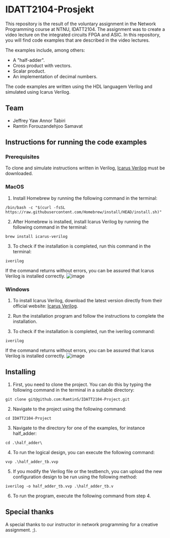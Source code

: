 # IDATT2104-Prosjekt
This repository is the result of the voluntary assignment in the Network Programming course at NTNU, IDATT2104. The assignment was to create a video lecture on the integrated circuits FPGA and ASIC. In this repository, you will find code examples that are described in the video lectures.

The examples include, among others:
* A "half-adder".
* Cross product with vectors.
* Scalar product.
* An implementation of decimal numbers.

The code examples are written using the HDL languagem Verilog and simulated using Icarus Verilog.

## Team
* Jeffrey Yaw Annor Tabiri
* Ramtin Forouzandehjoo Samavat

## Instructions for running the code examples

### Prerequisites
To clone and simulate instructions written in Verilog, [Icarus Verilog](https://bleyer.org/icarus/) must be downloaded.

### MacOS
1. Install Homebrew by running the following command in the terminal:
```
/bin/bash -c "$(curl -fsSL https://raw.githubusercontent.com/Homebrew/install/HEAD/install.sh)"
```
2. After Homebrew is installed, install Icarus Verilog by running the following command in the terminal:
```
brew install icarus-verilog
``` 
3. To check if the installation is completed, run this command in the terminal:
```
iverilog
```
If the command returns without errors, you can be assured that Icarus Verilog is installed correctly.
![image](https://github.com/RamtinS/IDATT2104-Project/assets/112424522/71390be9-1bde-4211-a939-0456b69d512c)

### Windows
1. To install Icarus Verilog, download the latest version directly from their official website: [Icarus Verilog](https://bleyer.org/icarus/).

2. Run the installation program and follow the instructions to complete the installation.

3. To check if the installation is completed, run the iverilog command:
```
iverilog
```
If the command returns without errors, you can be assured that Icarus Verilog is installed correctly.
![image](https://github.com/RamtinS/IDATT2104-Project/assets/112424522/71390be9-1bde-4211-a939-0456b69d512c)


## Installing
1. First, you need to clone the project. You can do this by typing the following command in the terminal in a suitable directory:
```
git clone git@github.com:RamtinS/IDATT2104-Project.git
```

2. Navigate to the project using the following command:
```
cd IDATT2104-Project
```

3. Navigate to the directory for one of the examples, for instance half_adder:
```
cd .\half_adder\
```

4. To run the logical design, you can execute the following command:
```
vvp .\half_adder_tb.vvp
```

5. If you modify the Verilog file or the testbench, you can upload the new configuration design to be run using the following method:
```
iverilog -o half_adder_tb.vvp .\half_adder_tb.v
```

6. To run the program, execute the following command from step 4.


## Special thanks
A special thanks to our instructor in network programming for a creative assignment. ;). 
